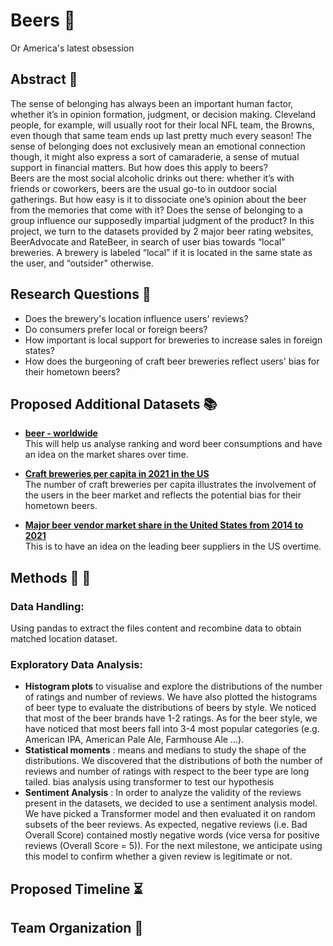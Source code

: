 # Beers :beer:
Or America's latest obsession 

## Abstract :page_facing_up:
The sense of belonging has always been an important human factor, whether it’s in opinion formation, judgment, or decision making. Cleveland people, for example, will usually root for their local NFL team, the Browns, even though that same team ends up last pretty much every season! The sense of belonging does not exclusively mean an emotional connection though, it might also express a sort of camaraderie, a sense of mutual support in financial matters. But how does this apply to beers? <br>
Beers are the most social alcoholic drinks out there: whether it’s with friends or coworkers, beers are the usual go-to in outdoor social gatherings. But how easy is it to dissociate one’s opinion about the beer from the memories that come with it? Does the sense of belonging to a group influence our supposedly impartial judgment of the product? In this project, we turn to the datasets provided by 2 major beer rating websites, BeerAdvocate and RateBeer, in search of user bias towards “local” breweries. A brewery is labeled “local” if it is located in the same state as the user, and “outsider” otherwise.



## Research Questions :thinking:
* Does the brewery's location influence users' reviews? <br>
* Do consumers prefer local or foreign beers? <br>
* How important is local support for breweries to increase sales in foreign states? <br>
* How does the burgeoning of craft beer breweries reflect users' bias for their hometown beers? 


## Proposed Additional Datasets :books:


* **[beer - worldwide](https://www.statista.com/outlook/cmo/alcoholic-drinks/beer/worldwide)** <br>
This will help us analyse ranking and word beer consumptions and have an idea on the market shares over time.

* **[Craft breweries per capita in 2021  in the US](https://datasetsearch.research.google.com/search?src=2&query=U.S.%20craft%20beer%20breweries%20per%20capita%202021%2C%20by%20state&docid=L2cvMTFwd2Y1NzR5NA%3D%3D)** <br>
The number of craft breweries per capita illustrates the involvement of the users in the beer market and reflects the potential bias for their hometown beers.
* **[ Major beer vendor market share in the United States from 2014 to 2021](https://datasetsearch.research.google.com/search?src=2&query=Major%20beer%20vendor%20market%20share%20in%20the%20United%20States%20from%202014%20to%202021&docid=L2cvMTFyOW1iYm5jdw%3D%3D)** <br>
This is to have an idea on the leading beer suppliers in the US overtime.




## Methods :wrench: :hammer:
### Data Handling:
Using pandas to extract the files content and recombine data to obtain matched location dataset.
### Exploratory Data Analysis:
* **Histogram plots** to visualise and explore the distributions of the number of ratings and number of reviews. We have also plotted the histograms of beer type to evaluate the distributions of beers by style. We noticed that most of the beer brands have 1-2 ratings. As for the beer style, we have noticed that most beers fall into 3-4 most popular categories (e.g. American IPA, American Pale Ale, Farmhouse Ale ...).
* **Statistical moments** : means and medians to study the shape of the distributions. We discovered that the distributions of both the number of reviews and number of ratings with respect to the beer type are long tailed.
bias analysis using transformer  to test our hypothesis 
* **Sentiment Analysis** : In order to analyze the validity of the reviews present in the datasets, we decided to use a sentiment analysis model. We have picked a Transformer model and then evaluated it on random subsets of the beer reviews. As expected, negative reviews (i.e. Bad Overall Score) contained mostly negative words (vice versa for positive reviews (Overall Score = 5)). For the next milestone, we anticipate using this model to confirm whether a given review is legitimate or not.



## Proposed Timeline :hourglass_flowing_sand:

## Team Organization :snake:

